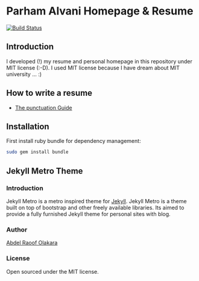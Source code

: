 # Parham Alvani Homepage & Resume
[![Build Status](https://travis-ci.org/1995parham/1995parham.github.io.svg?branch=master)](https://travis-ci.org/1995parham/1995parham.github.io)

## Introduction

I developed (!) my resume and personal homepage in this repository under MIT license (:-D).
I used MIT license because I have dream about MIT university ... :)

## How to write a resume
- [The punctuation Guide](http://www.thepunctuationguide.com/index.html)

## Installation

First install ruby bundle for dependency management:

```sh
sudo gem install bundle
```

## Jekyll Metro Theme

### Introduction

Jekyll Metro is a metro inspired theme for [Jekyll](http://jekyllrb.com).
Jekyll Metro is a theme built on top of bootstrap and other freely available libraries.
Its aimed to provide a fully furnished Jekyll theme for personal sites with blog.

### Author

[Abdel Raoof Olakara](http://abdelraoof.com/)

### License

Open sourced under the MIT license.
